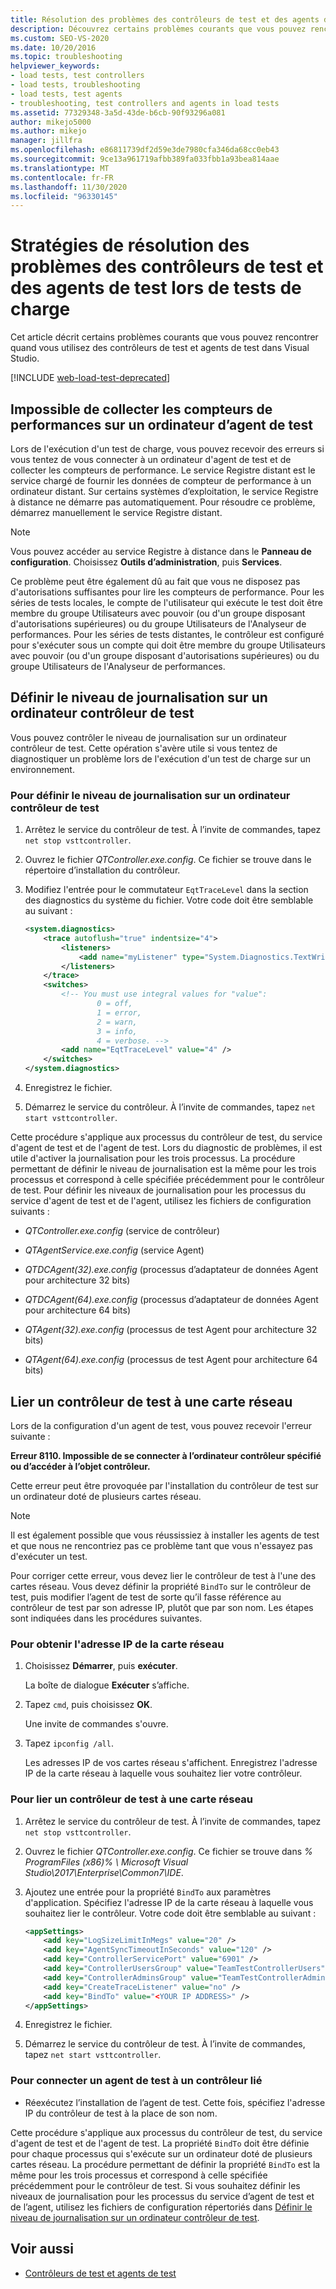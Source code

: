 ```yaml
---
title: Résolution des problèmes des contrôleurs de test et des agents de test
description: Découvrez certains problèmes courants que vous pouvez rencontrer quand vous utilisez des contrôleurs de test et des agents de test dans Visual Studio.
ms.custom: SEO-VS-2020
ms.date: 10/20/2016
ms.topic: troubleshooting
helpviewer_keywords:
- load tests, test controllers
- load tests, troubleshooting
- load tests, test agents
- troubleshooting, test controllers and agents in load tests
ms.assetid: 77329348-3a5d-43de-b6cb-90f93296a081
author: mikejo5000
ms.author: mikejo
manager: jillfra
ms.openlocfilehash: e86811739df2d59e3de7980cfa346da68cc0eb43
ms.sourcegitcommit: 9ce13a961719afbb389fa033fbb1a93bea814aae
ms.translationtype: MT
ms.contentlocale: fr-FR
ms.lasthandoff: 11/30/2020
ms.locfileid: "96330145"
---
```

# <a name="strategies-for-troubleshooting-test-controllers-and-test-agents-in-load-tests"></a>Stratégies de résolution des problèmes des contrôleurs de test et des agents de test lors de tests de charge

Cet article décrit certains problèmes courants que vous pouvez rencontrer quand vous utilisez des contrôleurs de test et agents de test dans Visual Studio.

[!INCLUDE [web-load-test-deprecated](includes/web-load-test-deprecated.md)]

## <a name="unable-to-collect-performance-counters-on-test-agent-computer"></a>Impossible de collecter les compteurs de performances sur un ordinateur d’agent de test

Lors de l'exécution d'un test de charge, vous pouvez recevoir des erreurs si vous tentez de vous connecter à un ordinateur d'agent de test et de collecter les compteurs de performance. Le service Registre distant est le service chargé de fournir les données de compteur de performance à un ordinateur distant. Sur certains systèmes d’exploitation, le service Registre à distance ne démarre pas automatiquement. Pour résoudre ce problème, démarrez manuellement le service Registre distant.

> [!NOTE]
> Vous pouvez accéder au service Registre à distance dans le **Panneau de configuration**. Choisissez **Outils d’administration**, puis **Services**.

Ce problème peut être également dû au fait que vous ne disposez pas d'autorisations suffisantes pour lire les compteurs de performance. Pour les séries de tests locales, le compte de l'utilisateur qui exécute le test doit être membre du groupe Utilisateurs avec pouvoir (ou d'un groupe disposant d'autorisations supérieures) ou du groupe Utilisateurs de l'Analyseur de performances. Pour les séries de tests distantes, le contrôleur est configuré pour s'exécuter sous un compte qui doit être membre du groupe Utilisateurs avec pouvoir (ou d'un groupe disposant d'autorisations supérieures) ou du groupe Utilisateurs de l'Analyseur de performances.

## <a name="set-the-logging-level-on-a-test-controller-computer"></a>Définir le niveau de journalisation sur un ordinateur contrôleur de test

Vous pouvez contrôler le niveau de journalisation sur un ordinateur contrôleur de test. Cette opération s'avère utile si vous tentez de diagnostiquer un problème lors de l'exécution d'un test de charge sur un environnement.

### <a name="to-set-the-logging-level-on-a-test-controller-computer"></a>Pour définir le niveau de journalisation sur un ordinateur contrôleur de test

1. Arrêtez le service du contrôleur de test. À l’invite de commandes, tapez `net stop vsttcontroller`.

2. Ouvrez le fichier *QTController.exe.config*. Ce fichier se trouve dans le répertoire d’installation du contrôleur.

3. Modifiez l'entrée pour le commutateur `EqtTraceLevel` dans la section des diagnostics du système du fichier. Votre code doit être semblable au suivant :

    ```xml
    <system.diagnostics>
        <trace autoflush="true" indentsize="4">
            <listeners>
                <add name="myListener" type="System.Diagnostics.TextWriterTraceListener" initializeData="d:\VSTestHost.log" />
            </listeners>
        </trace>
        <switches>
            <!-- You must use integral values for "value":
                    0 = off,
                    1 = error,
                    2 = warn,
                    3 = info,
                    4 = verbose. -->
            <add name="EqtTraceLevel" value="4" />
        </switches>
    </system.diagnostics>
    ```

4. Enregistrez le fichier.

5. Démarrez le service du contrôleur. À l’invite de commandes, tapez `net start vsttcontroller`.

Cette procédure s'applique aux processus du contrôleur de test, du service d'agent de test et de l'agent de test. Lors du diagnostic de problèmes, il est utile d'activer la journalisation pour les trois processus. La procédure permettant de définir le niveau de journalisation est la même pour les trois processus et correspond à celle spécifiée précédemment pour le contrôleur de test. Pour définir les niveaux de journalisation pour les processus du service d'agent de test et de l'agent, utilisez les fichiers de configuration suivants :

- *QTController.exe.config* (service de contrôleur)

- *QTAgentService.exe.config* (service Agent)

- *QTDCAgent(32).exe.config* (processus d’adaptateur de données Agent pour architecture 32 bits)

- *QTDCAgent(64).exe.config* (processus d’adaptateur de données Agent pour architecture 64 bits)

- *QTAgent(32).exe.config* (processus de test Agent pour architecture 32 bits)

- *QTAgent(64).exe.config* (processus de test Agent pour architecture 64 bits)

## <a name="bind-a-test-controller-to-a-network-adapter"></a>Lier un contrôleur de test à une carte réseau

Lors de la configuration d'un agent de test, vous pouvez recevoir l'erreur suivante :

**Erreur 8110. Impossible de se connecter à l’ordinateur contrôleur spécifié ou d’accéder à l’objet contrôleur.**

Cette erreur peut être provoquée par l'installation du contrôleur de test sur un ordinateur doté de plusieurs cartes réseau.

> [!NOTE]
> Il est également possible que vous réussissiez à installer les agents de test et que nous ne rencontriez pas ce problème tant que vous n'essayez pas d'exécuter un test.

Pour corriger cette erreur, vous devez lier le contrôleur de test à l'une des cartes réseau. Vous devez définir la propriété `BindTo` sur le contrôleur de test, puis modifier l’agent de test de sorte qu’il fasse référence au contrôleur de test par son adresse IP, plutôt que par son nom. Les étapes sont indiquées dans les procédures suivantes.

### <a name="to-obtain-the-ip-address-of-the-network-adapter"></a>Pour obtenir l'adresse IP de la carte réseau

1. Choisissez **Démarrer**, puis **exécuter**.

     La boîte de dialogue **Exécuter** s’affiche.

2. Tapez `cmd`, puis choisissez **OK**.

     Une invite de commandes s'ouvre.

3. Tapez `ipconfig /all`.

     Les adresses IP de vos cartes réseau s'affichent. Enregistrez l'adresse IP de la carte réseau à laquelle vous souhaitez lier votre contrôleur.

### <a name="to-bind-a-test-controller-to-a-network-adapter"></a>Pour lier un contrôleur de test à une carte réseau

1. Arrêtez le service du contrôleur de test. À l’invite de commandes, tapez `net stop vsttcontroller`.

2. Ouvrez le fichier *QTController.exe.config*. Ce fichier se trouve dans *% ProgramFiles (x86)% \ Microsoft Visual Studio\2017\Enterprise\Common7\IDE*.

3. Ajoutez une entrée pour la propriété `BindTo` aux paramètres d'application. Spécifiez l'adresse IP de la carte réseau à laquelle vous souhaitez lier le contrôleur. Votre code doit être semblable au suivant :

    ```xml
    <appSettings>
        <add key="LogSizeLimitInMegs" value="20" />
        <add key="AgentSyncTimeoutInSeconds" value="120" />
        <add key="ControllerServicePort" value="6901" />
        <add key="ControllerUsersGroup" value="TeamTestControllerUsers" />
        <add key="ControllerAdminsGroup" value="TeamTestControllerAdmins" />
        <add key="CreateTraceListener" value="no" />
        <add key="BindTo" value="<YOUR IP ADDRESS>" />
    </appSettings>
    ```

4. Enregistrez le fichier.

5. Démarrez le service du contrôleur de test. À l’invite de commandes, tapez `net start vsttcontroller`.

### <a name="to-connect-a-test-agent-to-a-bound-controller"></a>Pour connecter un agent de test à un contrôleur lié

- Réexécutez l’installation de l’agent de test. Cette fois, spécifiez l'adresse IP du contrôleur de test à la place de son nom.

Cette procédure s'applique aux processus du contrôleur de test, du service d'agent de test et de l'agent de test. La propriété `BindTo` doit être définie pour chaque processus qui s'exécute sur un ordinateur doté de plusieurs cartes réseau. La procédure permettant de définir la propriété `BindTo` est la même pour les trois processus et correspond à celle spécifiée précédemment pour le contrôleur de test. Si vous souhaitez définir les niveaux de journalisation pour les processus du service d’agent de test et de l’agent, utilisez les fichiers de configuration répertoriés dans [Définir le niveau de journalisation sur un ordinateur contrôleur de test](#set-the-logging-level-on-a-test-controller-computer).

## <a name="see-also"></a>Voir aussi

- [Contrôleurs de test et agents de test](../test/configure-test-agents-and-controllers-for-load-tests.md)

